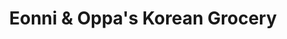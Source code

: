 ---
title: "Eonni & Oppa's Korean Grocery"
url: /imus/eonni-and-oppas-korean-grocery/
shop: convenience
---
